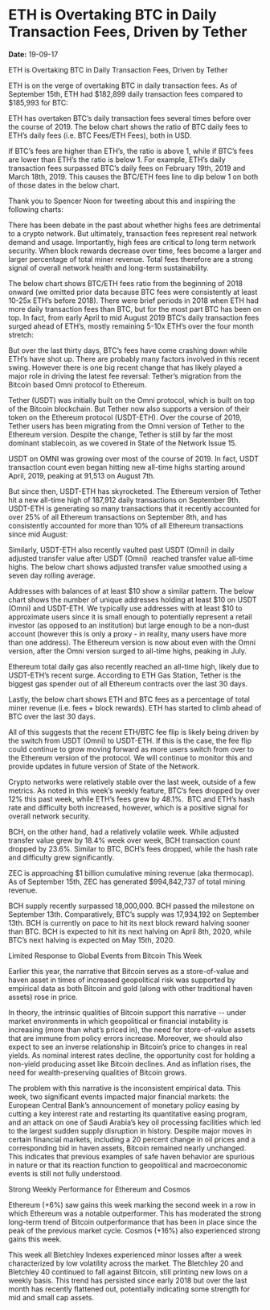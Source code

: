 # ETH is Overtaking BTC in Daily Transaction Fees, Driven by Tether

**Date:** 19-09-17

ETH is Overtaking BTC in Daily Transaction Fees, Driven by Tether

ETH is on the verge of overtaking BTC in daily transaction fees. As of September 15th, ETH had $182,899 daily transaction fees compared to $185,993 for BTC:

ETH has overtaken BTC’s daily transaction fees several times before over the course of 2019. The below chart shows the ratio of BTC daily fees to ETH’s daily fees (i.e. BTC Fees/ETH Fees), both in USD.

If BTC’s fees are higher than ETH’s, the ratio is above 1, while if BTC’s fees are lower than ETH’s the ratio is below 1. For example, ETH’s daily transaction fees surpassed BTC’s daily fees on February 19th, 2019 and March 18th, 2019. This causes the BTC/ETH fees line to dip below 1 on both of those dates in the below chart.

Thank you to Spencer Noon for tweeting about this and inspiring the following charts:

There has been debate in the past about whether highs fees are detrimental to a crypto network. But ultimately, transaction fees represent real network demand and usage. Importantly, high fees are critical to long term network security. When block rewards decrease over time, fees become a larger and larger percentage of total miner revenue. Total fees therefore are a strong signal of overall network health and long-term sustainability.

The below chart shows BTC/ETH fees ratio from the beginning of 2018 onward (we omitted prior data because BTC fees were consistently at least 10-25x ETH’s before 2018). There were brief periods in 2018 when ETH had more daily transaction fees than BTC, but for the most part BTC has been on top. In fact, from early April to mid August 2019 BTC’s daily transaction fees surged ahead of ETH’s, mostly remaining 5-10x ETH’s over the four month stretch:

But over the last thirty days, BTC’s fees have come crashing down while ETH’s have shot up. There are probably many factors involved in this recent swing. However there is one big recent change that has likely played a major role in driving the latest fee reversal: Tether’s migration from the Bitcoin based Omni protocol to Ethereum.

Tether (USDT) was initially built on the Omni protocol, which is built on top of the Bitcoin blockchain. But Tether now also supports a version of their token on the Ethereum protocol (USDT-ETH). Over the course of 2019, Tether users has been migrating from the Omni version of Tether to the Ethereum version. Despite the change, Tether is still by far the most dominant stablecoin, as we covered in State of the Network Issue 15.

USDT on OMNI was growing over most of the course of 2019. In fact, USDT transaction count even began hitting new all-time highs starting around April, 2019, peaking at 91,513 on August 7th.

But since then, USDT-ETH has skyrocketed. The Ethereum version of Tether hit a new all-time high of 187,912 daily transactions on September 9th. USDT-ETH is generating so many transactions that it recently accounted for over 25% of all Ethereum transactions on September 8th, and has consistently accounted for more than 10% of all Ethereum transactions since mid August:

Similarly, USDT-ETH also recently vaulted past USDT (Omni) in daily adjusted transfer value after USDT (Omni)  reached transfer value all-time highs. The below chart shows adjusted transfer value smoothed using a seven day rolling average.

Addresses with balances of at least $10 show a similar pattern. The below chart shows the number of unique addresses holding at least $10 on USDT (Omni) and USDT-ETH. We typically use addresses with at least $10 to approximate users since it is small enough to potentially represent a retail investor (as opposed to an institution) but large enough to be a non-dust account (however this is only a proxy - in reality, many users have more than one address). The Ethereum version is now about even with the Omni version, after the Omni version surged to all-time highs, peaking in July.

Ethereum total daily gas also recently reached an all-time high, likely due to USDT-ETH’s recent surge. According to ETH Gas Station, Tether is the biggest gas spender out of all Ethereum contracts over the last 30 days.

Lastly, the below chart shows ETH and BTC fees as a percentage of total miner revenue (i.e. fees + block rewards). ETH has started to climb ahead of BTC over the last 30 days.

All of this suggests that the recent ETH/BTC fee flip is likely being driven by the switch from USDT (Omni) to USDT-ETH. If this is the case, the fee flip could continue to grow moving forward as more users switch from over to the Ethereum version of the protocol. We will continue to monitor this and provide updates in future version of State of the Network.

Crypto networks were relatively stable over the last week, outside of a few metrics. As noted in this week’s weekly feature, BTC’s fees dropped by over 12% this past week, while ETH’s fees grew by 48.1%.  BTC and ETH’s hash rate and difficulty both increased, however, which is a positive signal for overall network security.

BCH, on the other hand, had a relatively volatile week. While adjusted transfer value grew by 18.4% week over week, BCH transaction count dropped by 23.6%. Similar to BTC, BCH’s fees dropped, while the hash rate and difficulty grew significantly.

ZEC is approaching $1 billion cumulative mining revenue (aka thermocap). As of September 15th, ZEC has generated $994,842,737 of total mining revenue.

BCH supply recently surpassed 18,000,000. BCH passed the milestone on September 13th. Comparatively, BTC’s supply was 17,934,192 on September 13th. BCH is currently on pace to hit its next block reward halving sooner than BTC. BCH is expected to hit its next halving on April 8th, 2020, while BTC’s next halving is expected on May 15th, 2020.

Limited Response to Global Events from Bitcoin This Week

Earlier this year, the narrative that Bitcoin serves as a store-of-value and haven asset in times of increased geopolitical risk was supported by empirical data as both Bitcoin and gold (along with other traditional haven assets) rose in price.

In theory, the intrinsic qualities of Bitcoin support this narrative -- under market environments in which geopolitical or financial instability is increasing (more than what’s priced in), the need for store-of-value assets that are immune from policy errors increase. Moreover, we should also expect to see an inverse relationship in Bitcoin’s price to changes in real yields. As nominal interest rates decline, the opportunity cost for holding a non-yield producing asset like Bitcoin declines. And as inflation rises, the need for wealth-preserving qualities of Bitcoin grows.

The problem with this narrative is the inconsistent empirical data. This week, two significant events impacted major financial markets: the European Central Bank’s announcement of monetary policy easing by cutting a key interest rate and restarting its quantitative easing program, and an attack on one of Saudi Arabia’s key oil processing facilities which led to the largest sudden supply disruption in history. Despite major moves in certain financial markets, including a 20 percent change in oil prices and a corresponding bid in haven assets, Bitcoin remained nearly unchanged. This indicates that previous examples of safe haven behavior are spurious in nature or that its reaction function to geopolitical and macroeconomic events is still not fully understood.

Strong Weekly Performance for Ethereum and Cosmos

Ethereum (+6%) saw gains this week marking the second week in a row in which Ethereum was a notable outperformer. This has moderated the strong long-term trend of Bitcoin outperformance that has been in place since the peak of the previous market cycle. Cosmos (+16%) also experienced strong gains this week.

This week all Bletchley Indexes experienced minor losses after a week characterized by low volatility across the market. The Bletchley 20 and Bletchley 40 continued to fall against Bitcoin, still printing new lows on a weekly basis. This trend has persisted since early 2018 but over the last month has recently flattened out, potentially indicating some strength for mid and small cap assets.